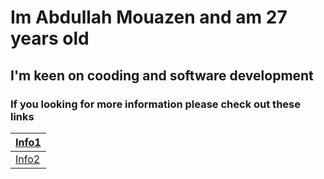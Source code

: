 # Im Abdullah Mouazen and am 27 years old 

## I'm keen on cooding and software development 

### If you looking for more information please check out these links


|[Info1](https://github.com/AbdullahMou/reading-note/blob/master/read1.MDgithub.com/AbdullahMou/reading-note/blob/master/read1.MD)| 
|--------------------------------------------------------------------------------------------------------------------------|
|[Info2](https://github.com/AbdullahMou/reading-note/blob/master/read2.MD) | on GitHub                                             |
